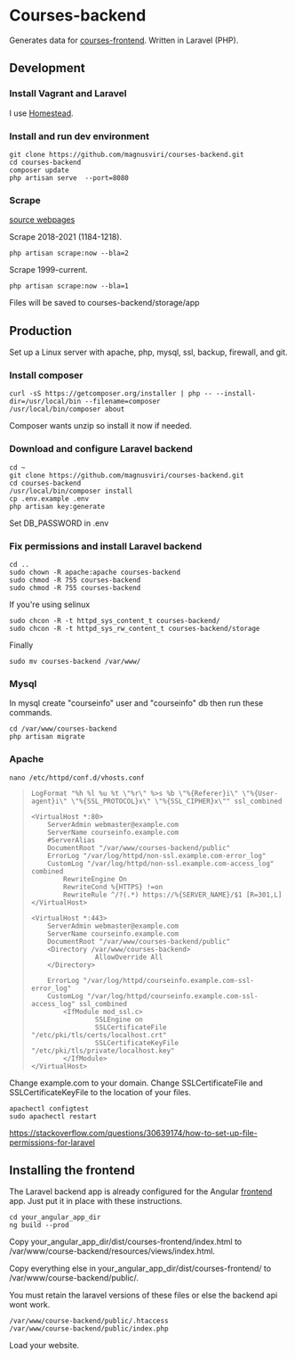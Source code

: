 # Courses-backend

Generates data for [courses-frontend](https://github.com/magnusviri/courses-frontend). Written in Laravel (PHP).

## Development

### Install Vagrant and Laravel

I use [Homestead](https://laravel.com/docs/8.x/homestead#introduction).

### Install and run dev environment

	git clone https://github.com/magnusviri/courses-backend.git
	cd courses-backend
	composer update
	php artisan serve  --port=8080

### Scrape

[source webpages](https://student.apps.utah.edu/uofu/stu/ClassSchedules/main/1216/) 

Scrape 2018-2021 (1184-1218).

	php artisan scrape:now --bla=2

Scrape 1999-current.

	php artisan scrape:now --bla=1

Files will be saved to courses-backend/storage/app

## Production

Set up a Linux server with apache, php, mysql, ssl, backup, firewall, and git.

### Install composer

	curl -sS https://getcomposer.org/installer | php -- --install-dir=/usr/local/bin --filename=composer
	/usr/local/bin/composer about

Composer wants unzip so install it now if needed.

### Download and configure Laravel backend

	cd ~
	git clone https://github.com/magnusviri/courses-backend.git
	cd courses-backend
    /usr/local/bin/composer install
	cp .env.example .env
	php artisan key:generate

Set DB_PASSWORD in .env

### Fix permissions and install Laravel backend

	cd ..
	sudo chown -R apache:apache courses-backend
    sudo chmod -R 755 courses-backend
	sudo chmod -R 755 courses-backend

If you're using selinux

	sudo chcon -R -t httpd_sys_content_t courses-backend/
	sudo chcon -R -t httpd_sys_rw_content_t courses-backend/storage

Finally

	sudo mv courses-backend /var/www/

### Mysql

In mysql create "courseinfo" user and "courseinfo" db then run these commands.

	cd /var/www/courses-backend
	php artisan migrate

### Apache

	nano /etc/httpd/conf.d/vhosts.conf

>     LogFormat "%h %l %u %t \"%r\" %>s %b \"%{Referer}i\" \"%{User-agent}i\" \"%{SSL_PROTOCOL}x\" \"%{SSL_CIPHER}x\"" ssl_combined
>     
>     <VirtualHost *:80>
>         ServerAdmin webmaster@example.com
>         ServerName courseinfo.example.com
>         #ServerAlias
>         DocumentRoot "/var/www/courses-backend/public"
>         ErrorLog "/var/log/httpd/non-ssl.example.com-error_log"
>         CustomLog "/var/log/httpd/non-ssl.example.com-access_log" combined
>             RewriteEngine On
>             RewriteCond %{HTTPS} !=on
>             RewriteRule ^/?(.*) https://%{SERVER_NAME}/$1 [R=301,L]
>     </VirtualHost>
>     
>     <VirtualHost *:443>
>         ServerAdmin webmaster@example.com
>         ServerName courseinfo.example.com
>         DocumentRoot "/var/www/courses-backend/public"
>         <Directory /var/www/courses-backend>
>                     AllowOverride All
>         </Directory>
>     
>         ErrorLog "/var/log/httpd/courseinfo.example.com-ssl-error_log"
>         CustomLog "/var/log/httpd/courseinfo.example.com-ssl-access_log" ssl_combined
>             <IfModule mod_ssl.c>
>                     SSLEngine on
>                     SSLCertificateFile "/etc/pki/tls/certs/localhost.crt"
>                     SSLCertificateKeyFile "/etc/pki/tls/private/localhost.key"
>             </IfModule>
>     </VirtualHost>

Change example.com to your domain. Change SSLCertificateFile and SSLCertificateKeyFile to the location of your files.

	apachectl configtest
	sudo apachectl restart

https://stackoverflow.com/questions/30639174/how-to-set-up-file-permissions-for-laravel

## Installing the frontend

The Laravel backend app is already configured for the Angular [frontend](https://github.com/magnusviri/courses-frontend) app. Just put it in place with these instructions.

	cd your_angular_app_dir
	ng build --prod

Copy your_angular_app_dir/dist/courses-frontend/index.html to /var/www/course-backend/resources/views/index.html.

Copy everything else in your_angular_app_dir/dist/courses-frontend/ to /var/www/course-backend/public/.

You must retain the laravel versions of these files or else the backend api wont work.

	/var/www/course-backend/public/.htaccess
	/var/www/course-backend/public/index.php

Load your website.